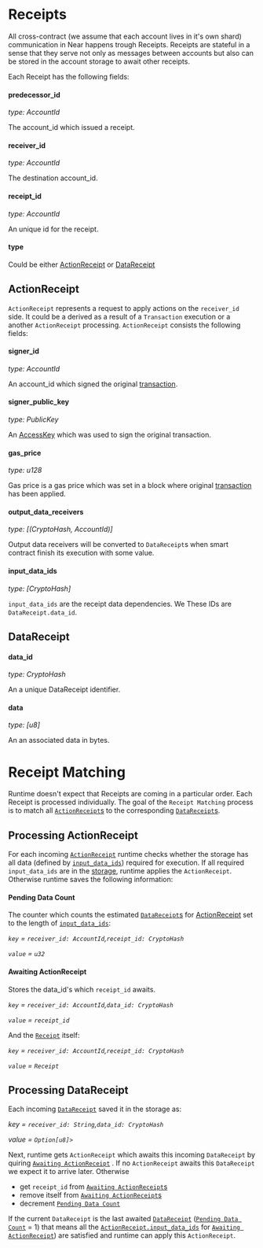 # Receipts

All cross-contract (we assume that each account lives in it's own shard) communication in Near happens trough Receipts.
Receipts are stateful in a sense that they serve not only as messages between accounts but also can be stored in the account storage to await other receipts.

Each Receipt has the following fields:

#### predecessor_id

_type: AccountId_

The account_id which issued a receipt.

#### receiver_id

_type: AccountId_

The destination account_id.

#### receipt_id

_type: AccountId_

An unique id for the receipt.

#### type

Could be either [ActionReceipt](#actionreceipt) or [DataReceipt](#datareceipt)

## ActionReceipt

`ActionReceipt` represents a request to apply actions on the `receiver_id` side. It could be a derived as a result of a `Transaction` execution or a another `ActionReceipt` processing. `ActionReceipt` consists the following fields:

#### signer_id

_type: AccountId_

An account_id which signed the original [transaction](Transaction.md).

#### signer_public_key

_type: PublicKey_

An [AccessKey](../Primitives/AccessKey.md) which was used to sign the original transaction.

#### gas_price

_type: u128_

Gas price is a gas price which was set in a block where original [transaction](Transaction.md) has been applied.

#### output_data_receivers

_type: [(CryptoHash, AccountId)]_

Output data receivers will be converted to `DataReceipt`s when smart contract finish its execution with some value.

#### input_data_ids

_type: [CryptoHash]_

`input_data_ids` are the receipt data dependencies. We These IDs are `DataReceipt.data_id`.

## DataReceipt

#### data_id

_type: CryptoHash_

An a unique DataReceipt identifier.

#### data

_type: [u8]_

An an associated data in bytes.

# Receipt Matching

Runtime doesn't expect that Receipts are coming in a particular order. Each Receipt is processed individually. The goal of the `Receipt Matching` process is to match all [`ActionReceipt`s](#actionreceipt) to the corresponding [`DataReceipt`s](#datareceipt).

## Processing ActionReceipt

For each incoming [`ActionReceipt`](#actionreceipt) runtime checks whether the storage has all data (defined by [`input_data_ids`](#input_data_ids)) required for execution. If all required `input_data_ids` are in the [storage](#Processing-DataReceipt), runtime applies the `ActionReceipt`. Otherwise runtime saves the following information:

#### Pending Data Count

The counter which counts the estimated [`DataReceipt`s](#DataReceipt) for [ActionReceipt](Receipts.md#actionreceipt) set to the length of [`input_data_ids`](#input_data_ids):

_`key` = `receiver_id: AccountId`,`receipt_id: CryptoHash`_

_`value` = `u32`_

#### Awaiting ActionReceipt

Stores the data_id's which `receipt_id` awaits.

_`key` = `receiver_id: AccountId`,`data_id: CryptoHash`_

_`value` = `receipt_id`_

And the [`Receipt`](#receipts) itself:

_`key` = `receiver_id: AccountId`,`receipt_id: CryptoHash`_

_`value` = `Receipt`_

## Processing DataReceipt

Each incoming [`DataReceipt`](#datareceipt) saved it in the storage as:

_key = `receiver_id: String`,`data_id: CryptoHash`_

_value = `Option[u8]>`_

Next, runtime gets `ActionReceipt` which awaits this incoming `DataReceipt` by quiring [`Awaiting ActionReceipt`](#awaiting-actionreceipt) . If no `ActionReceipt` awaits this `DataReceipt` we expect it to arrive later. Otherwise

- get `receipt_id` from [`Awaiting ActionReceipt`s](#awaiting-actionreceipt)
- remove itself from [`Awaiting ActionReceipt`s](#awaiting-actionreceipt)
- decrement [`Pending Data Count`](#pending-data-count)

If the current `DataReceipt` is the last awaited [`DataReceipt`](#datareceipt) ([`Pending Data Count`](#pending-data-count) = 1) that means all the [`ActionReceipt.input_data_ids`](#input_data_ids) for [`Awaiting ActionReceipt`](#awaiting-actionreceipt)) are satisfied and runtime can apply this `ActionReceipt`.
